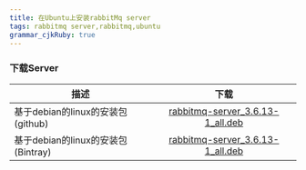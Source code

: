 ```yaml
---
title: 在Ubuntu上安装rabbitMq server
tags: rabbitmq server,rabbitmq,ubuntu
grammar_cjkRuby: true
---
```


### 下载Server

| 描述        | 下载           | 
| ------------- |:-------------:| 
| 基于debian的linux的安装包(github)      | [rabbitmq-server_3.6.13-1_all.deb][1] |
| 基于debian的linux的安装包(Bintray)       | [rabbitmq-server_3.6.13-1_all.deb][2]      |


  [1]: https://github.com/rabbitmq/rabbitmq-server/releases/download/rabbitmq_v3_6_13/rabbitmq-server_3.6.13-1_all.deb
  [2]: https://dl.bintray.com/rabbitmq/rabbitmq-server-deb/rabbitmq-server_3.6.13-1_all.deb